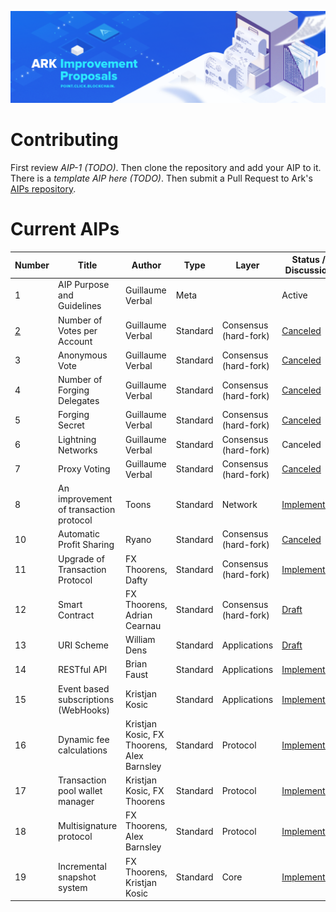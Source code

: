 ![Ark Improvement Proposals](assets/img/AIP_Header.png)

# Contributing
First review *AIP-1 (TODO)*. Then clone the repository and add your AIP to it. There is a *template AIP here (TODO)*. Then submit a Pull Request to Ark's [AIPs repository](https://github.com/ArkEcosystem/AIPs).

# Current AIPs
| Number        | Title        | Author | Type  | Layer        | Status / Discussion |
| ------------- | ------------ | ------ | ----- | ------------ | ------------------- |
| 1 | AIP Purpose and Guidelines | Guillaume Verbal | Meta | | Active |
| [2](AIPS/aip-2.md) | Number of Votes per Account | Guillaume Verbal | Standard | Consensus (hard-fork) | [Canceled](https://github.com/ArkEcosystem/AIPs/issues/1) |
| 3 | Anonymous Vote | Guillaume Verbal | Standard | Consensus (hard-fork) | [Canceled](https://github.com/ArkEcosystem/AIPs/issues/5) |
| 4 | Number of Forging Delegates | Guillaume Verbal | Standard | Consensus (hard-fork) | [Canceled](https://github.com/ArkEcosystem/AIPs/issues/3) |
| 5 | Forging Secret | Guillaume Verbal | Standard | Consensus (hard-fork) | [Canceled](https://github.com/ArkEcosystem/AIPs/issues/6) |
| 6 | Lightning Networks | Guillaume Verbal | Standard | Consensus (hard-fork) | Canceled |
| 7 | Proxy Voting | Guillaume Verbal | Standard | Consensus (hard-fork) | [Canceled](https://github.com/ArkEcosystem/AIPs/issues/2) |
| 8 | An improvement of transaction protocol | Toons | Standard | Network | [Implemented](https://github.com/ArkEcosystem/AIPs/issues/7) |
| 10 | Automatic Profit Sharing | Ryano | Standard | Consensus (hard-fork) | [Canceled](https://github.com/ArkEcosystem/AIPs/blob/master/AIPS/aip-10.md) |
| 11 | Upgrade of Transaction Protocol | FX Thoorens, Dafty | Standard | Consensus (hard-fork) | [Implemented](https://github.com/ArkEcosystem/AIPs/blob/master/AIPS/aip-11.md) |
| 12 | Smart Contract | FX Thoorens, Adrian Cearnau | Standard | Consensus (hard-fork) | [Draft](https://github.com/ArkEcosystem/AIPs/blob/master/AIPS/aip-12.md) |
| 13 | URI Scheme | William Dens | Standard  | Applications | [Draft](/AIPS/aip-13.md) |
| 14 | RESTful API | Brian Faust | Standard  | Applications | [Implemented](/AIPS/aip-14.md) |
| 15 | Event based subscriptions (WebHooks) | Kristjan Kosic | Standard  | Applications | [Implemented](/AIPS/aip-15.md) |
| 16 | Dynamic fee calculations | Kristjan Kosic, FX Thoorens, Alex Barnsley | Standard  | Protocol | [Implemented](/AIPS/aip-16.md) |
| 17 | Transaction pool wallet manager | Kristjan Kosic, FX Thoorens | Standard  | Protocol | [Implemented](/AIPS/aip-17.md) |
| 18 | Multisignature protocol | FX Thoorens, Alex Barnsley | Standard  | Protocol | [Implemented](/AIPS/aip-18.md) |
| 19 | Incremental snapshot system | FX Thoorens, Kristjan Kosic | Standard  | Core | [Implemented](/AIPS/aip-19.md) |
